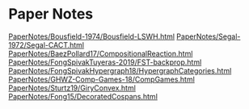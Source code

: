 Paper Notes
===========

[PaperNotes/Bousfield-1974/Bousfield-LSWH.html](PaperNotes/Bousfield-1974/Bousfield-LSWH.html)
[PaperNotes/Segal-1972/Segal-CACT.html](PaperNotes/Segal-1972/Segal-CACT.html)
[PaperNotes/BaezPollard17/CompositionalReaction.html](PaperNotes/BaezPollard17/CompositionalReaction.html)
[PaperNotes/FongSpivakTuyeras-2019/FST-backprop.html](PaperNotes/FongSpivakTuyeras-2019/FST-backprop.html)
[PaperNotes/FongSpivakHypergraph18/HypergraphCategories.html](PaperNotes/FongSpivakHypergraph18/HypergraphCategories.html)
[PaperNotes/GHWZ-Comp-Games-18/CompGames.html](PaperNotes/GHWZ-Comp-Games-18/CompGames.html)
[PaperNotes/Sturtz19/GiryConvex.html](PaperNotes/Sturtz19/GiryConvex.html)
[PaperNotes/Fong15/DecoratedCospans.html](PaperNotes/Fong15/DecoratedCospans.html)
